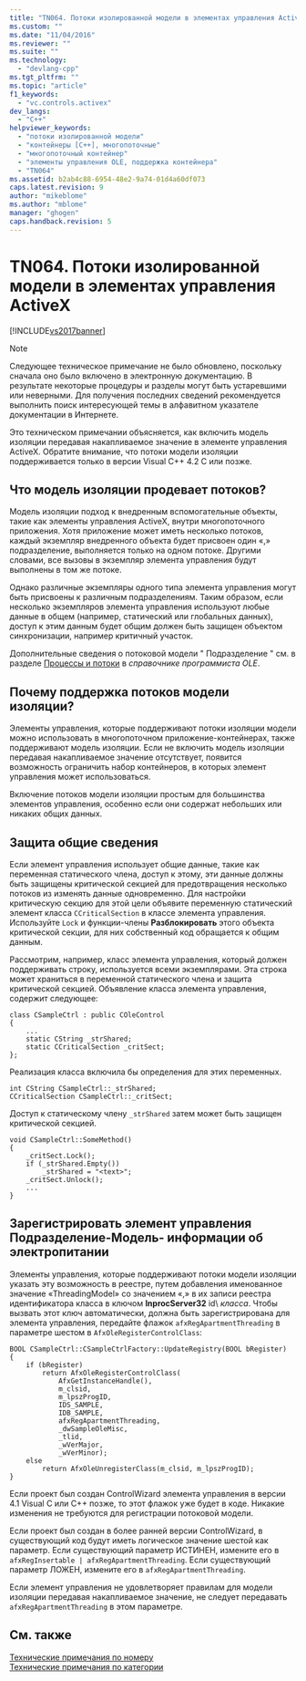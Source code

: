 ```yaml
---
title: "TN064. Потоки изолированной модели в элементах управления ActiveX | Microsoft Docs"
ms.custom: ""
ms.date: "11/04/2016"
ms.reviewer: ""
ms.suite: ""
ms.technology: 
  - "devlang-cpp"
ms.tgt_pltfrm: ""
ms.topic: "article"
f1_keywords: 
  - "vc.controls.activex"
dev_langs: 
  - "C++"
helpviewer_keywords: 
  - "потоки изолированной модели"
  - "контейнеры [C++], многопоточные"
  - "многопоточный контейнер"
  - "элементы управления OLE, поддержка контейнера"
  - "TN064"
ms.assetid: b2ab4c88-6954-48e2-9a74-01d4a60df073
caps.latest.revision: 9
author: "mikeblome"
ms.author: "mblome"
manager: "ghogen"
caps.handback.revision: 5
---
```

# TN064. Потоки изолированной модели в элементах управления ActiveX
[!INCLUDE[vs2017banner](../assembler/inline/includes/vs2017banner.md)]

> [!NOTE]
>  Следующее техническое примечание не было обновлено, поскольку сначала оно было включено в электронную документацию.  В результате некоторые процедуры и разделы могут быть устаревшими или неверными.  Для получения последних сведений рекомендуется выполнить поиск интересующей темы в алфавитном указателе документации в Интернете.  
  
 Это техническом примечании объясняется, как включить модель изоляции передавая накапливаемое значение в элементе управления ActiveX.  Обратите внимание, что потоки модели изоляции поддерживается только в версии Visual C\+\+ 4.2 C или позже.  
  
## Что модель изоляции продевает потоков?  
 Модель изоляции подход к внедренным вспомогательные объекты, такие как элементы управления ActiveX, внутри многопоточного приложения.  Хотя приложение может иметь несколько потоков, каждый экземпляр внедренного объекта будет присвоен один «,» подразделение, выполняется только на одном потоке.  Другими словами, все вызовы в экземпляр элемента управления будут выполнены в том же потоке.  
  
 Однако различные экземпляры одного типа элемента управления могут быть присвоены к различным подразделениям.  Таким образом, если несколько экземпляров элемента управления используют любые данные в общем \(например, статический или глобальных данных\), доступ к этим данным будет общим должен быть защищен объектом синхронизации, например критичный участок.  
  
 Дополнительные сведения о потоковой модели " Подразделение " см. в разделе [Процессы и потоки](http://msdn.microsoft.com/library/windows/desktop/ms684841) в *справочнике программиста OLE*.  
  
## Почему поддержка потоков модели изоляции?  
 Элементы управления, которые поддерживают потоки изоляции модели можно использовать в многопоточном приложение\-контейнерах, также поддерживают модель изоляции.  Если не включить модель изоляции передавая накапливаемое значение отсутствует, появится возможность ограничить набор контейнеров, в которых элемент управления может использоваться.  
  
 Включение потоков модели изоляции простым для большинства элементов управления, особенно если они содержат небольших или никаких общих данных.  
  
## Защита общие сведения  
 Если элемент управления использует общие данные, такие как переменная статического члена, доступ к этому, эти данные должны быть защищены критической секцией для предотвращения несколько потоков из изменять данные одновременно.  Для настройки критическую секцию для этой цели объявите переменную статический элемент класса `CCriticalSection` в классе элемента управления.  Используйте `Lock` и функции\-члены  **Разблокировать** этого объекта критической секции, для них собственный код обращается к общим данным.  
  
 Рассмотрим, например, класс элемента управления, который должен поддерживать строку, используется всеми экземплярами.  Эта строка может храниться в переменной статического члена и защита критической секцией.  Объявление класса элемента управления, содержит следующее:  
  
```  
class CSampleCtrl : public COleControl  
{  
    ...  
    static CString _strShared;  
    static CCriticalSection _critSect;  
};  
```  
  
 Реализация класса включила бы определения для этих переменных.  
  
```  
int CString CSampleCtrl::_strShared;  
CCriticalSection CSampleCtrl::_critSect;  
```  
  
 Доступ к статическому члену `_strShared` затем может быть защищен критической секцией.  
  
```  
void CSampleCtrl::SomeMethod()  
{  
    _critSect.Lock();  
    if (_strShared.Empty())  
        _strShared = "<text>";  
    _critSect.Unlock();  
    ...  
}  
```  
  
## Зарегистрировать элемент управления Подразделение\-Модель\- информации об электропитании  
 Элементы управления, которые поддерживают потоки модели изоляции указать эту возможность в реестре, путем добавления именованное значение «ThreadingModel» со значением «,» в их записи реестра идентификатора класса в ключом **InprocServer32** id\\ *класса*.  Чтобы вызвать этот ключ автоматически, должна быть зарегистрирована для элемента управления, передайте флажок `afxRegApartmentThreading` в параметре шестом в `AfxOleRegisterControlClass`:  
  
```  
BOOL CSampleCtrl::CSampleCtrlFactory::UpdateRegistry(BOOL bRegister)  
{  
    if (bRegister)  
        return AfxOleRegisterControlClass(  
            AfxGetInstanceHandle(),  
            m_clsid,  
            m_lpszProgID,  
            IDS_SAMPLE,  
            IDB_SAMPLE,  
            afxRegApartmentThreading,  
            _dwSampleOleMisc,  
            _tlid,  
            _wVerMajor,  
            _wVerMinor);  
    else  
        return AfxOleUnregisterClass(m_clsid, m_lpszProgID);  
}  
```  
  
 Если проект был создан ControlWizard элемента управления в версии 4.1 Visual C или C\+\+ позже, то этот флажок уже будет в коде.  Никакие изменения не требуются для регистрации потоковой модели.  
  
 Если проект был создан в более ранней версии ControlWizard, в существующий код будут иметь логическое значение шестой как параметр.  Если существующий параметр ИСТИНЕН, измените его в  `afxRegInsertable | afxRegApartmentThreading`.  Если существующий параметр ЛОЖЕН, измените его в  `afxRegApartmentThreading`.  
  
 Если элемент управления не удовлетворяет правилам для модели изоляции передавая накапливаемое значение, не следует передавать `afxRegApartmentThreading` в этом параметре.  
  
## См. также  
 [Технические примечания по номеру](../mfc/technical-notes-by-number.md)   
 [Технические примечания по категории](../mfc/technical-notes-by-category.md)